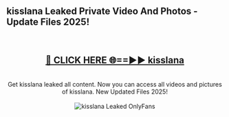 <h2>kisslana Leaked Private Video And Photos - Update Files 2025!</h2>
<br>
<div align="center">
<h2><a href="https://top-ai-tools.click/QrbHav" rel="nofollow">🔴 CLICK HERE 🌐==►► kisslana</a></h2>
<br>
Get kisslana leaked all content. Now you can access all videos and pictures of kisslana. New Updated Files 2025!
<br>
<br>
<a href="https://top-ai-tools.click/QrbHav" rel="nofollow" data-target="animated-image.originalLink"><img src="https://i.ibb.co.com/WyWwxjT/player-gif2.gif" alt="kisslana Leaked  OnlyFans" style="max-width: 100%; display: inline-block;" data-target="animated-image.originalImage"></a>
</div>
<br>